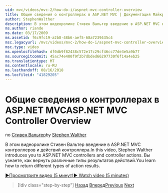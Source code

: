 ```yaml
---
uid: mvc/videos/mvc-2/how-do-i/aspnet-mvc-controller-overview
title: Общие сведения о контроллерах в ASP.NET MVC | Документация Майкрософт
author: StephenWalther
description: В этом видеоролике Стивен Вальтер введение в ASP.NET MVC контроллеров и действий контроллера. Вы узнаете, как вернуть различные типы результатов действий.
ms.author: riande
ms.date: 03/17/2009
ms.assetid: f6c9fc19-a2b8-48b6-aef5-68a7239435c4
msc.legacyurl: /mvc/videos/mvc-2/how-do-i/aspnet-mvc-controller-overview
msc.type: video
ms.openlocfilehash: df0db9f82438c572e17c29cf46cc77de3e5a9b77
ms.sourcegitcommit: 45ac74e400f9f2b7dbded66297730f6f14a4eb25
ms.translationtype: MT
ms.contentlocale: ru-RU
ms.lasthandoff: 08/16/2018
ms.locfileid: "41829205"
---
```

<a name="aspnet-mvc-controller-overview"></a><span data-ttu-id="5beba-104">Общие сведения о контроллерах в ASP.NET MVC</span><span class="sxs-lookup"><span data-stu-id="5beba-104">ASP.NET MVC Controller Overview</span></span>
====================
<span data-ttu-id="5beba-105">по [Стивен Вальтер](https://github.com/StephenWalther)</span><span class="sxs-lookup"><span data-stu-id="5beba-105">by [Stephen Walther](https://github.com/StephenWalther)</span></span>

<span data-ttu-id="5beba-106">В этом видеоролике Стивен Вальтер введение в ASP.NET MVC контроллеров и действий контроллера.</span><span class="sxs-lookup"><span data-stu-id="5beba-106">In this video, Stephen Walther introduces you to ASP.NET MVC controllers and controller actions.</span></span> <span data-ttu-id="5beba-107">Вы узнаете, как вернуть различные типы результатов действий.</span><span class="sxs-lookup"><span data-stu-id="5beba-107">You learn how to return different types of action results.</span></span>

[<span data-ttu-id="5beba-108">&#9654;Просмотрите видео (5 минут)</span><span class="sxs-lookup"><span data-stu-id="5beba-108">&#9654; Watch video (5 minutes)</span></span>](https://channel9.msdn.com/Blogs/ASP-NET-Site-Videos/aspnet-mvc-controller-overview)

> [!div class="step-by-step"]
> <span data-ttu-id="5beba-109">[Назад](understanding-models-views-and-controllers.md)
> [Вперед](understanding-controllers-controller-actions-and-action-results.md)</span><span class="sxs-lookup"><span data-stu-id="5beba-109">[Previous](understanding-models-views-and-controllers.md)
[Next](understanding-controllers-controller-actions-and-action-results.md)</span></span>

